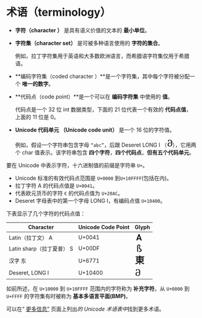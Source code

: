 # 术语（terminology）

- **字符（character ）** 是具有语义价值的文本的 **最小单位**。

- **字符集（character set）** 是可被多种语言使用的 **字符的集合**。

  例如，拉丁字符集用于英语和大多数欧洲语言，而希腊语字符集仅用于希腊语。

- **编码字符集（coded character ）**是一个字符集，其中每个字符被分配一个 **唯一的数字**。

- **代码点（code point）**是一个可以在 **编码字符集** 中使用的 **值**。

  代码点是一个 32 位 int 数据类型，下面的 21 位代表一个有效的 **代码点值**，上面的 11 位是 0。

- **Unicode 代码单元 （Unicode code unit）** 是一个 16 位的字符值。

  例如，假设一个字符串包含字母 `“abc”`，后跟  Deseret LONG I （![image-20200717184614186](./assets/image-20200717184614186.png)），它用两个 char 值表示。该字符串包含 **四个字符**，**四个代码点**，**但有五个代码单元**。

要在 Unicode 中表示字符，十六进制值的前缀是字符串 `U+`。

- Unicode 标准的有效代码点范围是 `U+0000` 到`U+10FFFF`(包括在内)。
- 拉丁字符 A 的代码点值是 `U+0041`。
- 代表欧元货币的字符 `€` 的代码点值为 `U+20AC`。
- Deseret 字母表中的第一个字母 LONG I，有编码点值 `U+10400`。

下表显示了几个字符的代码点值：

| Character                 | Unicode Code Point | Glyph                                                        |
| ------------------------- | ------------------ | ------------------------------------------------------------ |
| Latin（拉丁文） A         | U+0041             | ![image-20200717184531894](./assets/image-20200717184531894.png) |
| Latin sharp（拉丁夏普） S | U+00DF             | ![image-20200717184559006](./assets/image-20200717184559006.png) |
| 汉字 东                   | U+6771             | ![image-20200717184607184](./assets/image-20200717184607184.png) |
| Deseret, LONG I           | U+10400            | ![image-20200717184614186](./assets/image-20200717184614186.png) |

如前所述，在 `U+10000` 到 `U+10FFFF` 范围内的字符称为 **补充字符**。从 `U+0000` 到 `U+FFFF` 的字符集有时被称为 **基本多语言平面(BMP)**。

可以在“ [更多信息”](https://docs.oracle.com/javase/tutorial/i18n/text/info.html) 页面上列出*的 Unicode 术语表中*找到更多术语。
